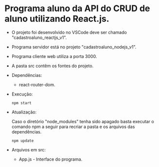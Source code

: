 # Programa aluno da API do CRUD de aluno utilizando React.js.

- O projeto foi desenvolvido no VSCode deve ser chamado "cadastroaluno_reactjs_v1".
- Programa servidor está no projeto "cadastroaluno_nodejs_v1".
- Programa cliente web utiliza a porta 3000.
- A pasta src contêm os fontes do projeto.

- Dependências:    
    - react-router-dom.

- Execução:    
   <pre><code>npm start</code></pre>

- Atualização:

   Caso o diretório "node_modules" tenha sido apagado basta executar o comando npm a seguir para recriar a pasta e os arquivos das dependências.
   <pre><code>npm update</code></pre>     

- Arquivos em src:
   - App.js - Interface do programa.